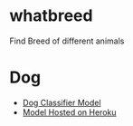 # whatbreed
Find Breed of different animals
# Dog
* [Dog Classifier Model](https://github.com/tarun-bisht/ml-model-server/tree/master/model_dogs_classifier_mobilenetv2)
* [Model Hosted on Heroku](https://ml-models11.herokuapp.com/model_dog_breed_classifier)

